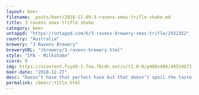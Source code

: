 ```yaml
---
layout: beer
filename: _posts/beer/2016-11-09-3-ravens-xmas-trifle-shake.md
title: 3 ravens xmas trifle shake
category: beer
untappd: "https://untappd.com/b/3-ravens-brewery-xmas-trifle/2932352"
country: "Australia"
brewery: "3 Ravens Brewery"
breweryURL: "/brewery/3-ravens-brewery.html"
style: "IPA - Milkshake"
score: 9
img: https://scontent.fsyd9-1.fna.fbcdn.net/v/t1.0-0/p480x480/49519672_10156797308548745_4858022553429475328_o.jpg?_nc_cat=107&_nc_sid=e007fa&_nc_ohc=CQpDBk8g7EEAX9nT_VV&_nc_ht=scontent.fsyd9-1.fna&tp=6&oh=6f0d8751edafa22971a81a30855df11c&oe=5F9565D3
beer-date: "2018-12-27"
desc: "Doesn’t have that perfect haze but that doesn’t spoil the taste. Mild bitterness for an iPA without too many really strong hop flavours. Has a nice hint of custard both in smell and taste. Not something for everyday, but a nice little treat, just like trifle"
permalink: /beer/:title.html
---
```

